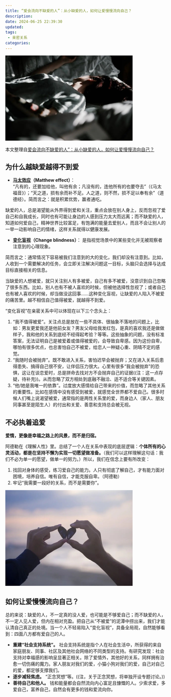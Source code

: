 ```yaml
---
title: “爱会流向不缺爱的人”：从小缺爱的人，如何让爱慢慢流向自己？
description:
date: 2024-06-25 22:39:30
updated:
tags: 
 - 亲密关系
categories:
---
```

<img src="/images/爱会流向不缺爱的人从小缺爱的人如何让爱慢慢流向自己/queai1.jpeg" width=400 />

本文整理自[爱会流向不缺爱的人”：从小缺爱的人，如何让爱慢慢流向自己？](https://www.xinli001.com/info/100495900)

## 为什么越缺爱越得不到爱

  * **[马太效应](https://zh.wikipedia.org/wiki/%E9%A9%AC%E5%A4%AA%E6%95%88%E5%BA%94)（Matthew effect）**：  
“凡有的，还要加给他，叫他有余；凡没有的，连他所有的也要夺去”（《马太福音》）；“天之道，损有余而补不足。人之道，则不然，损不足以奉有余”（道德经）。简而言之：就是积累优势，赢者通吃。

缺爱的人，总是渴望能从外界得到爱和关注，重点会放在别人身上，反而忽视了爱自己和自我成长，同时也有可能让身边的人感到压力太大而远离；而不缺爱的人，知道如何爱自己，精神世界比较富足，有饱满的能量去爱别人，而且不会让别人的一举一动影响自己的情绪，这样关系就得以健康发展。

  * **[变化盲视](https://zh.wikipedia.org/wiki/%E5%8F%98%E5%8C%96%E7%9B%B2%E8%A7%86)（Change blindness）**： 
是指视觉场景中的某些变化并无被观察者注意到的心理现象。

简而言之：通常情况下容易被我们注意到的大的变化，我们却没有注意到。比如，人收到一个需要解决的任务，会立即关注解决问题这一目标，头脑只会选择与达成目标直接相关的信息。

当缺爱的人想被爱，就只关注别人有多被爱，自己有多不被爱，没意识到自己忽略了很多东西。比如，别人也有不被人喜欢的时候，但被他选择性忽视了；或者自己也有被人喜欢的时候，却当做没这回事……这种变化盲视，让缺爱的人陷入不被爱的痛苦里。越不相信自己值得被爱，就越得不到爱。

“变化盲视”在亲密关系中可以体现在以下三个念头上：

  1. “我不值得被爱”。关注点总是放在一些不具体、很抽象不落地的问题上，比如：男友更爱我还是他前女友？男友父母给我发红包，是真的喜欢我还是做做样子，我和他的关系到底经不经得起考验？等等。这些抽象的问题，没有标准答案，无法证明自己是被爱着或值得被爱的，会导致自卑感。因为这份自卑，哪怕有很多优点，也总害怕自己不被爱，给恋人一种疑心重、阴晴不定的感觉。
  2. “我随时会被抛弃”。既不敢进入关系，害怕迟早会被抛弃；又在进入关系后患得患失、搞得自己很不安，让伴侣压力很大。心里有很多“我会被抛弃”的恐惧，这让在谈恋爱时，总是拼命去找对方不会抛弃自己的证据((注：这一点存疑，待补充))。从而忽略了双方相处到底融不融洽、适不适合等关键因素。
  3. “他/她是我唯一的依靠”。过度放大感情给自己带来的价值，而忽略了其他关系的重要性。比如在感情中没有感受到被爱，就感觉全世界都不爱自己。很多时候人们嘴上说渴望被爱，通常指的是两性关系里的爱，而身边人（家人、朋友同事甚至是陌生人）的付出和关爱、善意和支持总会被无视。

## 不必执着追爱

**爱情，更像是幸福之路上的风景，而不是归宿。**

阿德勒在《理解人性》里。总结了一个人在关系中表现的底层逻辑：**个体所有的心灵活动，都是在坚持不懈为实现一切愿望做准备。**（我们可以这样理解这句话：我们不必为单一的愿望，做单一的努力。）所以，我们在信念上要有所改变：

  1. 找回对身体的感受，练习爱自己的能力。人只有彻底了解自己，才有能力面对困境，培养自信。唯有自信，才能克服自卑。（阿德勒）
  2. 牢记“我需要一段好的关系，而不是需要你”。

<img src="/images/爱会流向不缺爱的人从小缺爱的人如何让爱慢慢流向自己/queai2.jpeg" width=400 />

## 如何让爱慢慢流向自己？

总的来说：缺爱的人，不一定真的没人爱，也可能是不够爱自己；而不缺爱的人，不一定人见人爱，但内在相对充盈。把自己从“不被爱”的泥潭中捞出来，我们才能认清自己真正的处境。当一个人不轻易陷入“变化盲视”，具备全局观，自然能够看到：四面八方都有爱自己的人。

  * **重建“社会支持系统”。** 社会支持系统是指个人在社会生活中，所获得的来自家庭朋友、同事、社区及其他社会网络的不同类型的支持。有研究发现：社会支持对幸福感的影响呈显著正相关。除了爱情外，其他好的关系，同样拥有治愈一切伤痛的魔力。家人朋友对我们的爱，小猫小狗对我们的爱，自己对自己的爱，都足够支撑我们。
  * **逐步减轻焦虑。**  “正念冥想”等。((注，关于正念冥想，将单独开设专题讨论。))
  * **善待自己和他人。**  钱和能量都会自然流向内心富足且慷慨的人。少索求爱，多爱自己，富养自己，自然会有更多的钱和爱流向你。
